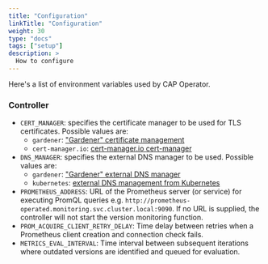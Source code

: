 ```yaml
---
title: "Configuration"
linkTitle: "Configuration"
weight: 30
type: "docs"
tags: ["setup"]
description: >
  How to configure
---
```


Here's a list of environment variables used by CAP Operator.

### Controller

- `CERT_MANAGER`: specifies the certificate manager to be used for TLS certificates. Possible values are:
  - `gardener`: ["Gardener" certificate management](https://github.com/gardener/cert-management)
  - `cert-manager.io`: [cert-manager.io cert-manager](https://github.com/cert-manager/cert-manager)
- `DNS_MANAGER`: specifies the external DNS manager to be used. Possible values are:
  - `gardener`: ["Gardener" external DNS manager](https://github.com/gardener/external-dns-management)
  - `kubernetes`: [external DNS management from Kubernetes](https://github.com/kubernetes-sigs/external-dns)
- `PROMETHEUS_ADDRESS`: URL of the Prometheus server (or service) for executing PromQL queries e.g. `http://prometheus-operated.monitoring.svc.cluster.local:9090`. If no URL is supplied, the controller will not start the version monitoring function.
- `PROM_ACQUIRE_CLIENT_RETRY_DELAY`: Time delay between retries when a Prometheus client creation and connection check fails.
- `METRICS_EVAL_INTERVAL`: Time interval between subsequent iterations where outdated versions are identified and queued for evaluation.